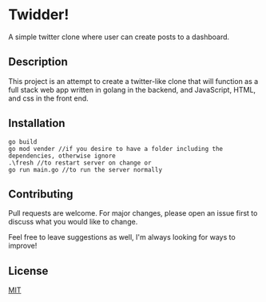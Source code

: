 # Twidder!
A simple twitter clone where user can create posts to a dashboard.

## Description

This project is an attempt to create a twitter-like clone that will function as a full stack web app written in golang in the backend, and JavaScript, HTML, and css in the front end.

## Installation

```
go build 
go mod vender //if you desire to have a folder including the dependencies, otherwise ignore
.\fresh //to restart server on change or
go run main.go //to run the server normally
```

## Contributing
Pull requests are welcome. For major changes, please open an issue first to discuss what you would like to change.

Feel free to leave suggestions as well, I'm always looking for ways to improve!

## License
[MIT](https://choosealicense.com/licenses/mit/)
